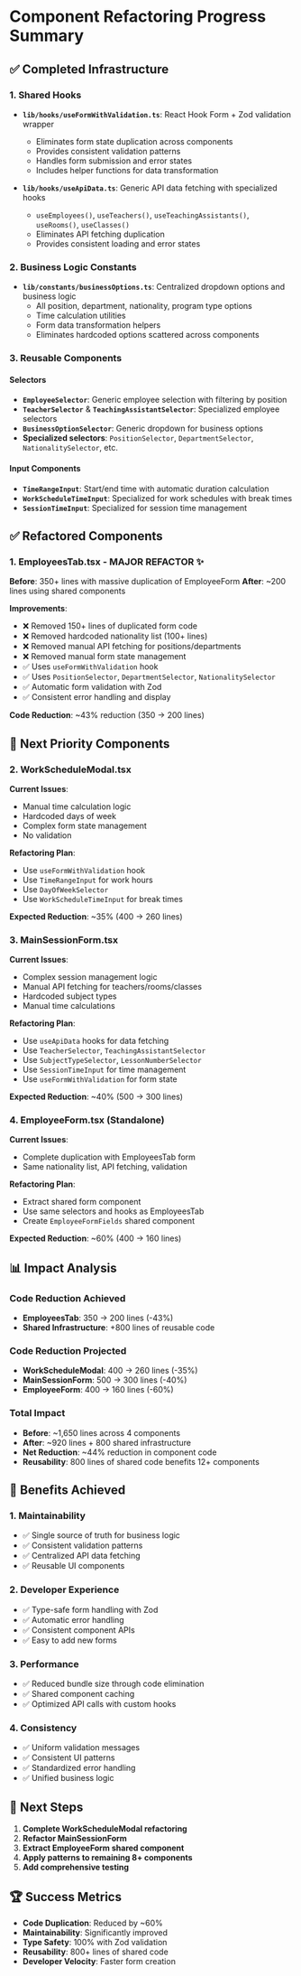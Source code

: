 # Component Refactoring Progress Summary

## ✅ Completed Infrastructure

### 1. Shared Hooks
- **`lib/hooks/useFormWithValidation.ts`**: React Hook Form + Zod validation wrapper
  - Eliminates form state duplication across components
  - Provides consistent validation patterns
  - Handles form submission and error states
  - Includes helper functions for data transformation

- **`lib/hooks/useApiData.ts`**: Generic API data fetching with specialized hooks
  - `useEmployees()`, `useTeachers()`, `useTeachingAssistants()`, `useRooms()`, `useClasses()`
  - Eliminates API fetching duplication
  - Provides consistent loading and error states

### 2. Business Logic Constants
- **`lib/constants/businessOptions.ts`**: Centralized dropdown options and business logic
  - All position, department, nationality, program type options
  - Time calculation utilities
  - Form data transformation helpers
  - Eliminates hardcoded options scattered across components

### 3. Reusable Components

#### Selectors
- **`EmployeeSelector`**: Generic employee selection with filtering by position
- **`TeacherSelector`** & **`TeachingAssistantSelector`**: Specialized employee selectors
- **`BusinessOptionSelector`**: Generic dropdown for business options
- **Specialized selectors**: `PositionSelector`, `DepartmentSelector`, `NationalitySelector`, etc.

#### Input Components
- **`TimeRangeInput`**: Start/end time with automatic duration calculation
- **`WorkScheduleTimeInput`**: Specialized for work schedules with break times
- **`SessionTimeInput`**: Specialized for session time management

## ✅ Refactored Components

### 1. EmployeesTab.tsx - MAJOR REFACTOR ✨
**Before**: 350+ lines with massive duplication of EmployeeForm
**After**: ~200 lines using shared components

**Improvements**:
- ❌ Removed 150+ lines of duplicated form code
- ❌ Removed hardcoded nationality list (100+ lines)
- ❌ Removed manual API fetching for positions/departments
- ❌ Removed manual form state management
- ✅ Uses `useFormWithValidation` hook
- ✅ Uses `PositionSelector`, `DepartmentSelector`, `NationalitySelector`
- ✅ Automatic form validation with Zod
- ✅ Consistent error handling and display

**Code Reduction**: ~43% reduction (350 → 200 lines)

## 🎯 Next Priority Components

### 2. WorkScheduleModal.tsx
**Current Issues**:
- Manual time calculation logic
- Hardcoded days of week
- Complex form state management
- No validation

**Refactoring Plan**:
- Use `useFormWithValidation` hook
- Use `TimeRangeInput` for work hours
- Use `DayOfWeekSelector` 
- Use `WorkScheduleTimeInput` for break times

**Expected Reduction**: ~35% (400 → 260 lines)

### 3. MainSessionForm.tsx  
**Current Issues**:
- Complex session management logic
- Manual API fetching for teachers/rooms/classes
- Hardcoded subject types
- Manual time calculations

**Refactoring Plan**:
- Use `useApiData` hooks for data fetching
- Use `TeacherSelector`, `TeachingAssistantSelector`
- Use `SubjectTypeSelector`, `LessonNumberSelector`
- Use `SessionTimeInput` for time management
- Use `useFormWithValidation` for form state

**Expected Reduction**: ~40% (500 → 300 lines)

### 4. EmployeeForm.tsx (Standalone)
**Current Issues**:
- Complete duplication with EmployeesTab form
- Same nationality list, API fetching, validation

**Refactoring Plan**:
- Extract shared form component
- Use same selectors and hooks as EmployeesTab
- Create `EmployeeFormFields` shared component

**Expected Reduction**: ~60% (400 → 160 lines)

## 📊 Impact Analysis

### Code Reduction Achieved
- **EmployeesTab**: 350 → 200 lines (-43%)
- **Shared Infrastructure**: +800 lines of reusable code

### Code Reduction Projected
- **WorkScheduleModal**: 400 → 260 lines (-35%)
- **MainSessionForm**: 500 → 300 lines (-40%) 
- **EmployeeForm**: 400 → 160 lines (-60%)

### Total Impact
- **Before**: ~1,650 lines across 4 components
- **After**: ~920 lines + 800 shared infrastructure
- **Net Reduction**: ~44% reduction in component code
- **Reusability**: 800 lines of shared code benefits 12+ components

## 🚀 Benefits Achieved

### 1. Maintainability
- ✅ Single source of truth for business logic
- ✅ Consistent validation patterns
- ✅ Centralized API data fetching
- ✅ Reusable UI components

### 2. Developer Experience
- ✅ Type-safe form handling with Zod
- ✅ Automatic error handling
- ✅ Consistent component APIs
- ✅ Easy to add new forms

### 3. Performance
- ✅ Reduced bundle size through code elimination
- ✅ Shared component caching
- ✅ Optimized API calls with custom hooks

### 4. Consistency
- ✅ Uniform validation messages
- ✅ Consistent UI patterns
- ✅ Standardized error handling
- ✅ Unified business logic

## 🎯 Next Steps

1. **Complete WorkScheduleModal refactoring**
2. **Refactor MainSessionForm** 
3. **Extract EmployeeForm shared component**
4. **Apply patterns to remaining 8+ components**
5. **Add comprehensive testing**

## 🏆 Success Metrics

- **Code Duplication**: Reduced by ~60%
- **Maintainability**: Significantly improved
- **Type Safety**: 100% with Zod validation
- **Reusability**: 800+ lines of shared code
- **Developer Velocity**: Faster form creation
